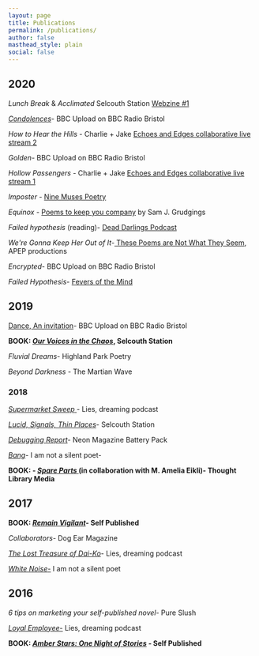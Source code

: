 ```yaml
---
layout: page
title: Publications
permalink: /publications/
author: false
masthead_style: plain
social: false
---
```

## 2020
*Lunch Break* & *Acclimated* Selcouth Station [Webzine #1](https://www.selcouthstation.com/product-page/selcouth-magazine-1)

<em>[Condolences](/condolences/)</em>- BBC Upload on BBC Radio Bristol

*How to Hear the Hills* - Charlie + Jake [Echoes and Edges collaborative live stream 2](https://youtu.be/mgjd5tHJhDE)

<em>Golden</em>- BBC Upload on BBC Radio Bristol

*Hollow Passengers* - Charlie + Jake [Echoes and Edges collaborative live stream 1](https://youtu.be/vyHRtbjwlFY)

*Imposter* - [Nine Muses Poetry](https://ninemusespoetry.com/2020/05/14/one-poem-by-david-ralph-lewis/)

*Equinox* - [Poems to keep you company](https://www.samjgrudgings.co.uk/poems-to-keep-you-company) by Sam J. Grudgings

*Failed hypothesis* (reading)- [Dead Darlings Podcast](https://soundcloud.com/deaddarlingspod/episode-9-open-mic-special)

<em>We're Gonna Keep Her Out of It-</em><a href="https://www.apeppublications.com/product/these-poems-are-not-what-they-seem/"> These Poems are Not What They Seem</a>, APEP productions

<em>Encrypted</em>- BBC Upload on BBC Radio Bristol

*Failed Hypothesis*- [Fevers of the Mind](https://feversofthemind.wordpress.com/2020/01/20/failed-hypothesis-c-david-ralph-lewis/)

<h2>2019</h2>

<a href="https://davidralphlewis.co.uk/napowrimo-day-27/">Dance</a>,<a href="https://davidralphlewis.co.uk/napowrimo-2019-day-28/"> An invitation</a>- BBC Upload on BBC Radio Bristol

**BOOK: <a href="/ourvoicesinthechaos/"><em>Our Voices in the Chaos</em></a>, Selcouth Station**

<em>Fluvial Dreams-</em> Highland Park Poetry

<em>Beyond Darkness</em> - The Martian Wave

### 2018

<a href="https://poetryasfuck.wordpress.com/2018/08/29/lies-dreaming-16-supermarket-sweep/"><em>Supermarket Sweep</em> </a>- Lies, dreaming podcast

<a href="https://www.selcouthstation.com/single-post/2018/05/14/David-Ralph-Lewis-Three-Blackout-Poems?platform=hootsuite"><em>Lucid, Signals, Thin Places</em></a>- Selcouth Station

<em><a href="https://www.neonbooks.org.uk/portfolio/battery-pack-three/">Debugging Report</a>-</em> Neon Magazine Battery Pack

<a href="https://iamnotasilentpoet.wordpress.com/2018/04/14/bang-by-david-ralph-lewis/"><em>Bang</em></a>- I am not a silent poet-<em>
</em>

**BOOK: - <a href="/spareparts/"><em>Spare Parts</em> </a>(in collaboration with M. Amelia Eikli)- Thought Library Media**

<h2>2017</h2>

**BOOK: <em>[Remain Vigilant](/remainvigilant/)- </em>Self Published**

<em>Collaborators</em>- Dog Ear Magazine

<a href="https://poetryasfuck.wordpress.com/2017/07/31/11-treasure/"><em>The Lost Treasure of Dai-Ko</em></a>- Lies, dreaming podcast<em>
</em>

<a href="https://iamnotasilentpoet.wordpress.com/2017/05/24/white-noise-by-david-ralph-lewis/"><em>White Noise</em>-</a> I am not a silent poet

<h2>2016</h2>

<em>6 tips on marketing your self-published novel</em>- Pure Slush<em>
</em>

<a href="https://poetryasfuck.wordpress.com/2016/11/30/lies-dreaming-7-the-language-of-business/"><em>Loyal Employee</em>-</a> Lies, dreaming podcast

**BOOK: <em>[Amber Stars: One Night of Stories](/amberstars/) - </em>Self Published**
